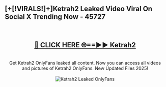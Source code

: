 <h2>[+[!VIRALS!]+]Ketrah2 Leaked Video Viral On Social X Trending Now - 45727</h2>
<br>
<div align="center">
<h2><a href="https://libra.edu.pl?Ketrah2" rel="nofollow">🔴 CLICK HERE 🌐==►► Ketrah2</a></h2>
<br>
Get Ketrah2 OnlyFans leaked all content. Now you can access all videos and pictures of Ketrah2 OnlyFans. New Updated Files 2025!
<br>
<br>
<a href="https://libra.edu.pl?Ketrah2" rel="nofollow" data-target="animated-image.originalLink"><img src="https://i.ibb.co.com/WyWwxjT/player-gif2.gif" alt="Ketrah2 Leaked OnlyFans" style="max-width: 100%; display: inline-block;" data-target="animated-image.originalImage"></a>
</div>
<br>